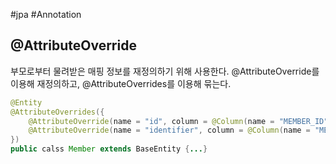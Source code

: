 #jpa #Annotation 

## @AttributeOverride
부모로부터 물려받은 매핑 정보를 재정의하기 위해 사용한다. @AttributeOverride를 이용해 재정의하고, @AttributeOverrides를 이용해 묶는다.

```java
@Entity 
@AttributeOverrides({ 
	@AttributeOverride(name = "id", column = @Column(name = "MEMBER_ID"))
	@AttributeOverride(name = "identifier", column = @Column(name = "MEMBER_NAME")) 
})
public calss Member extends BaseEntity {...}
```